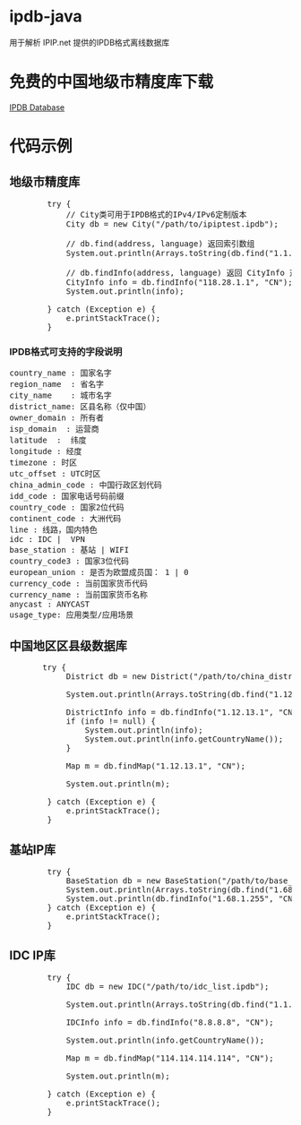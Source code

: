 # ipdb-java
用于解析 IPIP.net 提供的IPDB格式离线数据库

# 免费的中国地级市精度库下载
[IPDB Database](https://www.ipip.net/product/client.html)

# 代码示例
## 地级市精度库
<pre>
        try {
            // City类可用于IPDB格式的IPv4/IPv6定制版本
            City db = new City("/path/to/ipiptest.ipdb");
            
            // db.find(address, language) 返回索引数组
            System.out.println(Arrays.toString(db.find("1.1.1.1", "CN")));

            // db.findInfo(address, language) 返回 CityInfo 对象
            CityInfo info = db.findInfo("118.28.1.1", "CN");
            System.out.println(info);

        } catch (Exception e) {
            e.printStackTrace();
        }
</pre>

### IPDB格式可支持的字段说明
<pre>
country_name : 国家名字 
region_name  : 省名字   
city_name    : 城市名字 
district_name: 区县名称（仅中国） 
owner_domain : 所有者  
isp_domain  : 运营商 
latitude  :  纬度 
longitude : 经度    
timezone : 时区  
utc_offset : UTC时区    
china_admin_code : 中国行政区划代码
idd_code : 国家电话号码前缀
country_code : 国家2位代码 
continent_code : 大洲代码  
line : 线路，国内特色
idc : IDC |  VPN  
base_station : 基站 | WIFI
country_code3 : 国家3位代码 
european_union : 是否为欧盟成员国： 1 | 0 
currency_code : 当前国家货币代码   
currency_name : 当前国家货币名称   
anycast : ANYCAST      
usage_type: 应用类型/应用场景
</pre>

## 中国地区区县级数据库
<pre>
       try {
            District db = new District("/path/to/china_district.ipdb");

            System.out.println(Arrays.toString(db.find("1.12.13.1", "CN")));

            DistrictInfo info = db.findInfo("1.12.13.1", "CN");
            if (info != null) {
                System.out.println(info);
                System.out.println(info.getCountryName());
            }

            Map<String, String> m = db.findMap("1.12.13.1", "CN");

            System.out.println(m);

        } catch (Exception e) {
            e.printStackTrace();
        }
</pre>

## 基站IP库
<pre>
        try {
            BaseStation db = new BaseStation("/path/to/base_station.ipdb");
            System.out.println(Arrays.toString(db.find("1.68.1.255", "CN")));
            System.out.println(db.findInfo("1.68.1.255", "CN"));
        } catch (Exception e) {
            e.printStackTrace();
        }
</pre>

## IDC IP库
<pre>
        try {
            IDC db = new IDC("/path/to/idc_list.ipdb");

            System.out.println(Arrays.toString(db.find("1.1.1.1", "CN")));

            IDCInfo info = db.findInfo("8.8.8.8", "CN");

            System.out.println(info.getCountryName());

            Map<String, String> m = db.findMap("114.114.114.114", "CN");

            System.out.println(m);

        } catch (Exception e) {
            e.printStackTrace();
        }
</pre>
